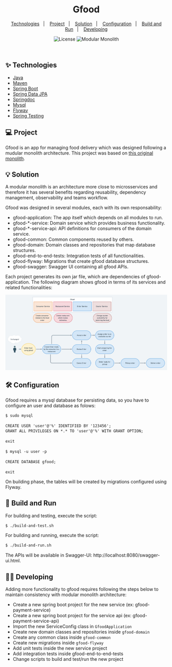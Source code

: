 <h1 align="center">
  Gfood
</h1>

<p align="center">
  <a href="#-technologies">Technologies</a>&nbsp;&nbsp;&nbsp;|&nbsp;&nbsp;&nbsp;
  <a href="#-project">Project</a>&nbsp;&nbsp;&nbsp;|&nbsp;&nbsp;&nbsp;
  <a href="#-solution">Solution</a>&nbsp;&nbsp;&nbsp;|&nbsp;&nbsp;&nbsp;
  <a href="#-configuration">Configuration</a>&nbsp;&nbsp;&nbsp;|&nbsp;&nbsp;&nbsp;
  <a href="#-build-and-run">Build and Run</a>&nbsp;&nbsp;&nbsp;|&nbsp;&nbsp;&nbsp;
  <a href="#-developing">Developing</a>
</p>

<p align="center">
  <img alt="License" src="https://img.shields.io/static/v1?label=License&message=MIT&color=8257E5&labelColor=000000">
  <img src="https://img.shields.io/static/v1?label=Architecture&message=Modular Monolith&color=8257E5&labelColor=000000" alt="Modular Monolith" />
</p>

<br>

## ✨ Technologies

- [Java](https://www.oracle.com/java/technologies/downloads/)
- [Maven](https://maven.apache.org/download.cgi)
- [Spring Boot](https://spring.io/projects/spring-boot)
- [Spring Data JPA](https://spring.io/projects/spring-data-jpa)
- [Springdoc](https://github.com/springdoc/springdoc-openapi)
- [Mysql](https://dev.mysql.com/downloads/mysql/)
- [Flyway](https://flywaydb.org/documentation/usage/maven/)
- [Spring Testing](https://docs.spring.io/spring-framework/docs/current/reference/html/testing.html#testing-introduction)

## 💻 Project

Gfood is an app for managing food delivery which was designed following a mudular monolith architecture. This project was based on [this original monolith](https://github.com/microservices-patterns/ftgo-monolith).

## 💡 Solution

A modular monolith is an architecture more close to microsservices and therefore it has several benefits regarding reusability, dependency management, observability and teams workflow.

Gfood was designed in several modules, each with its own responsability:

- gfood-application: The app itself which depends on all modules to run.
- gfood-\*-service: Domain service which provides business functionality.
- gfood-\*-service-api: API definitions for consumers of the domain service.
- gfood-common: Common components reused by others.
- gfood-domain: Domain classes and repositories that map database structures.
- gfood-end-to-end-tests: Integration tests of all functionalities.
- gfood-flyway: Migrations that create gfood database structures.
- gfood-swagger: Swagger UI containing all gfood APIs.

Each project generates its own jar file, which are dependencies of gfood-application. The following diagram shows gfood in terms of its services and related functionalities:

![gfood](images/gfood.png)

## 🛠️ Configuration

Gfood requires a mysql database for persisting data, so you have to configure an user and database as folows:

```
$ sudo mysql

CREATE USER 'user'@'%' IDENTIFIED BY '123456';
GRANT ALL PRIVILEGES ON *.* TO 'user'@'%' WITH GRANT OPTION;

exit

$ mysql -u user -p

CREATE DATABASE gfood;

exit
```

On building phase, the tables will be created by migrations configured using Flyway.

## 🚀 Build and Run

For building and testing, execute the script:

```sh
$ ./build-and-test.sh
```

For building and running, execute the script:

```sh
$ ./build-and-run.sh
```

The APIs will be available in Swagger-UI: http://localhost:8080/swagger-ui.html.

## 👩‍💻 Developing

Adding more functionality to gfood requires following the steps below to maintain consistency with modular monolith architecture:

- Create a new spring boot project for the new service (ex: gfood-payment-service)
- Create a new spring boot project for the service api (ex: gfood-payment-service-api)
- Import the new ServiceConfig class in `GfoodApplication`
- Create new domain classes and repositories inside `gfood-domain`
- Create any common class inside `gfood-common`
- Create new migrations inside `gfood-flyway`
- Add unit tests inside the new service project
- Add integration tests inside gfood-end-to-end-tests
- Change scripts to build and test/run the new project

